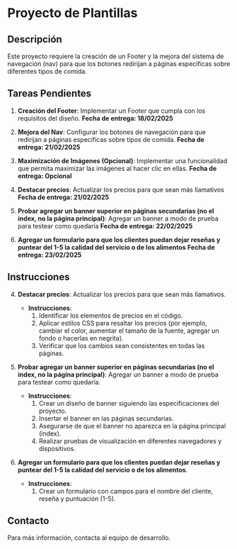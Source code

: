 # Proyecto de Plantillas

## Descripción
Este proyecto requiere la creación de un Footer y la mejora del sistema de navegación (nav) para que los botones redirijan a páginas específicas sobre diferentes tipos de comida.

## Tareas Pendientes
1. **Creación del Footer**: Implementar un Footer que cumpla con los requisitos del diseño. **Fecha de entrega: 18/02/2025**
2. **Mejora del Nav**: Configurar los botones de navegación para que redirijan a páginas específicas sobre tipos de comida. **Fecha de entrega: 21/02/2025**
3. **Maximización de Imágenes (Opcional)**: Implementar una funcionalidad que permita maximizar las imágenes al hacer clic en ellas. **Fecha de entrega: Opcional**

4. **Destacar precios**: Actualizar los precios para que sean más llamativos **Fecha de entrega: 21/02/2025**
5. **Probar agregar un banner superior en páginas secundarias (no el index, no la página principal)**: Agregar un banner a modo de prueba para testear como quedaría **Fecha de entrega: 22/02/2025**
6. **Agregar un formulario para que los clientes puedan dejar reseñas y puntear del 1-5 la calidad del servicio o de los alimentos** **Fecha de entrega: 23/02/2025**

## Instrucciones
4. **Destacar precios**: Actualizar los precios para que sean más llamativos.
    - **Instrucciones**:
      1. Identificar los elementos de precios en el código.
      2. Aplicar estilos CSS para resaltar los precios (por ejemplo, cambiar el color, aumentar el tamaño de la fuente, agregar un fondo o hacerlas en negrita).
      3. Verificar que los cambios sean consistentes en todas las páginas.

5. **Probar agregar un banner superior en páginas secundarias (no el index, no la página principal)**: Agregar un banner a modo de prueba para testear como quedaría.
    - **Instrucciones**:
      1. Crear un diseño de banner siguiendo las especificaciones del proyecto.
      2. Insertar el banner en las páginas secundarias.
      3. Asegurarse de que el banner no aparezca en la página principal (index).
      4. Realizar pruebas de visualización en diferentes navegadores y dispositivos.

6. **Agregar un formulario para que los clientes puedan dejar reseñas y puntear del 1-5 la calidad del servicio o de los alimentos**.
    - **Instrucciones**:
      1. Crear un formulario con campos para el nombre del cliente, reseña y puntuación (1-5).

## Contacto
Para más información, contacta al equipo de desarrollo.

